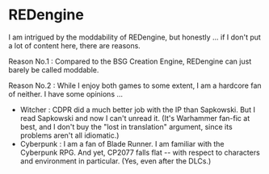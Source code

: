 # REDengine

I am intrigued by the moddability of REDengine, but honestly ...
if I don't put a lot of content here, there are reasons.

Reason No.1 : Compared to the BSG Creation Engine, REDengine can just barely be called moddable.

Reason No.2 : While I enjoy both games to some extent, I am a hardcore fan of neither. I have some opinions ...

- Witcher :  CDPR did a much better job with the IP than Sapkowski. But I read Sapkowski and now I can't unread it. (It's Warhammer fan-fic at best, and I don't buy the "lost in translation" argument, since its problems aren't all idiomatic.)
- Cyberpunk : I am a fan of Blade Runner. I am familiar with the Cyberpunk RPG. And yet, CP2077 falls flat -- with respect to characters and environment in particular. (Yes, even after the DLCs.)

